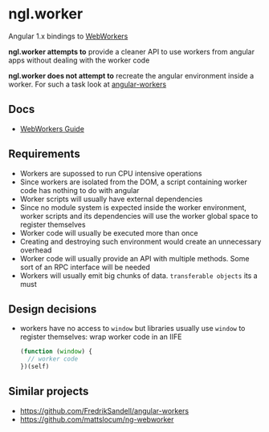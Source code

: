 ngl.worker
==========

Angular 1.x bindings to [WebWorkers](https://html.spec.whatwg.org/multipage/workers.html)

**ngl.worker attempts to** provide a cleaner API to use workers from
angular apps without dealing with the worker code

**ngl.worker does not attempt to** recreate the angular environment inside a
worker. For such a task look at [angular-workers](https://github.com/FredrikSandell/angular-workers)

Docs
----

  * [WebWorkers Guide](doc/webworkers.md)

Requirements
------------

  * Workers are supossed to run CPU intensive operations
  * Since workers are isolated from the DOM, a script containing worker code
    has nothing to do with angular
  * Worker scripts will usually have external dependencies
  * Since no module system is expected inside the worker environment, worker
    scripts and its dependencies will use the worker global space to register
    themselves
  * Worker code will usually be executed more than once
  * Creating and destroying such environment would create an unnecessary
    overhead
  * Worker code will usually provide an API with multiple methods. Some sort of
    an RPC interface will be needed
  * Workers will usually emit big chunks of data. `transferable objects` its a
    must

Design decisions
----------------

  * workers have no access to `window` but libraries usually use `window` to
    register themselves: wrap worker code in an IIFE

    ```js
    (function (window) {
      // worker code
    })(self)
    ```

Similar projects
----------------

  * <https://github.com/FredrikSandell/angular-workers>
  * <https://github.com/mattslocum/ng-webworker>
